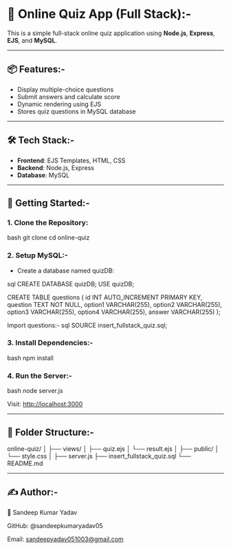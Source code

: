 # 🧠 Online Quiz App (Full Stack):-

This is a simple full-stack online quiz application using **Node.js**, **Express**, **EJS**, and **MySQL**.

---

## 📦 Features:-

- Display multiple-choice questions
- Submit answers and calculate score
- Dynamic rendering using EJS
- Stores quiz questions in MySQL database

---

## 🛠️ Tech Stack:-

- **Frontend**: EJS Templates, HTML, CSS
- **Backend**: Node.js, Express
- **Database**: MySQL

---

## 🚀 Getting Started:-

### 1. Clone the Repository:

bash
git clone <your-repo-url>
cd online-quiz


### 2. Setup MySQL:-

- Create a database named  quizDB:

sql
CREATE DATABASE quizDB;
USE quizDB;

CREATE TABLE questions (
  id INT AUTO_INCREMENT PRIMARY KEY,
  question TEXT NOT NULL,
  option1 VARCHAR(255),
  option2 VARCHAR(255),
  option3 VARCHAR(255),
  option4 VARCHAR(255),
  answer VARCHAR(255)
);


Import questions:-
  sql
SOURCE insert_fullstack_quiz.sql;

### 3. Install Dependencies:-

 bash
 npm install


### 4. Run the Server:-

bash
node server.js


Visit: [http://localhost:3000](http://localhost:3000)

---

## 📂 Folder Structure:-

online-quiz/
│
├── views/
│   ├── quiz.ejs
│   └── result.ejs
│
├── public/
│   └── style.css
│
├── server.js
├── insert_fullstack_quiz.sql
└── README.md

---
                                            

## ✍️ Author:-

👤 Sandeep Kumar Yadav

GitHub: @sandeepkumaryadav05

Email: sandeepyadav051003@gmail.com

